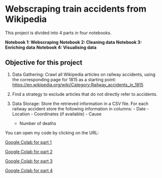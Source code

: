 # Webscraping train accidents from Wikipedia

This project is divided into 4 parts in four notebooks.

**Notebook 1: Webscraping**
**Notebook 2: Cleaning data**
**Notebook 3: Enriching data**
**Notebook 4: Visualising data**

## Objective for this project
1. Data Gathering: Crawl all Wikipedia articles on railway accidents,
     using the corresponding page for 1815 as a starting point: 
     https://en.wikipedia.org/wiki/Category:Railway_accidents_in_1815
     
2. Find a strategy to exclude articles that do not directly refer to accidents.

3. Data Storage: Store the retrieved information in a CSV file. For each railway accident 
     store the following information in columns: 
       - Date
       - Location
       - Coordinates (if available)
       - Cause
      - Number of deaths



You can open my code by clicking on the URL: 

[Google Colab for part 1](https://colab.research.google.com/github/Julardzija/Train-project/blob/main/1WebscrapingTrainAccidents.ipynb)

[Google Colab for part 2](https://colab.research.google.com/github/Julardzija/Train-project/blob/main/2CleaningData.ipynb)

[Google Colab for part 3](https://colab.research.google.com/github/Julardzija/Train-project/blob/main/3EnrichData.ipynb)

[Google Colab for part 4](https://colab.research.google.com/github/Julardzija/Train-project/blob/main/Notebooks/4VisualisingTrainAccidents.ipynb)
